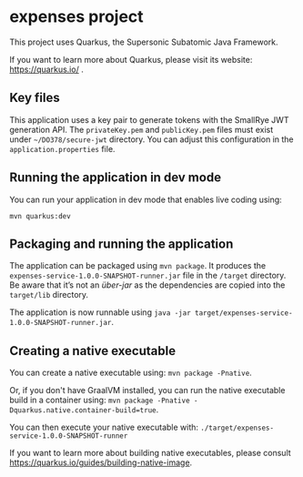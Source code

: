 # expenses project

This project uses Quarkus, the Supersonic Subatomic Java Framework.

If you want to learn more about Quarkus, please visit its website: https://quarkus.io/ .

## Key files

This application uses a key pair to generate tokens with the SmallRye JWT generation API.
The `privateKey.pem` and `publicKey.pem` files must exist under `~/DO378/secure-jwt` directory.
You can adjust this configuration in the `application.properties` file.

## Running the application in dev mode

You can run your application in dev mode that enables live coding using:
```
mvn quarkus:dev
```

## Packaging and running the application

The application can be packaged using `mvn package`.
It produces the `expenses-service-1.0.0-SNAPSHOT-runner.jar` file in the `/target` directory.
Be aware that it’s not an _über-jar_ as the dependencies are copied into the `target/lib` directory.

The application is now runnable using `java -jar target/expenses-service-1.0.0-SNAPSHOT-runner.jar`.

## Creating a native executable

You can create a native executable using: `mvn package -Pnative`.

Or, if you don't have GraalVM installed, you can run the native executable build in a container using: `mvn package -Pnative -Dquarkus.native.container-build=true`.

You can then execute your native executable with: `./target/expenses-service-1.0.0-SNAPSHOT-runner`

If you want to learn more about building native executables, please consult https://quarkus.io/guides/building-native-image.